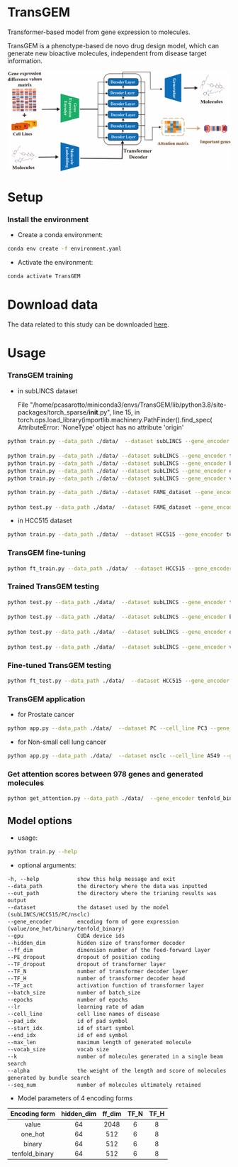 # TransGEM

Transformer-based model from gene expression to molecules.

TransGEM is a phenotype-based de novo drug design model, which can generate new bioactive molecules, independent from disease target information.

![Graphical abstract](https://github.com/hzauzqy/TransGEM/blob/main/assets/Figure1.png "Graphical abstract")



# Setup
### Install the environment

- Create a conda environment:
```sh
conda env create -f environment.yaml
```

- Activate the environment:
```sh
conda activate TransGEM
```


# Download data

The data related to this study can be downloaded [here](https://ln5.sync.com/dl/31ed0ae00/9id3aj85-867mgggq-u3m3ksam-2enff2kh).

# Usage
### TransGEM training

- in subLINCS dataset


  File "/home/pcasarotto/miniconda3/envs/TransGEM/lib/python3.8/site-packages/torch_sparse/__init__.py", line 15, in <module>
    torch.ops.load_library(importlib.machinery.PathFinder().find_spec(
AttributeError: 'NoneType' object has no attribute 'origin'


```sh
python train.py --data_path ./data/  --dataset subLINCS --gene_encoder tenfold_binary --gpu cuda:0 --epochs 200

python train.py --data_path ./data/ --dataset subLINCS --gene_encoder tenfold_binary --gpu cuda:0 --epochs 200 | tee output_train_biomal.txt
python train.py --data_path ./data/ --dataset subLINCS --gene_encoder binary --gpu cuda:0 --epochs 200 | tee output_train_biomal_binary.txt
python train.py --data_path ./data/ --dataset subLINCS --gene_encoder one_hot --gpu cuda:0 --epochs 200 | tee output_train_biomal_one_hot.txt
python train.py --data_path ./data/ --dataset subLINCS --gene_encoder value --gpu cuda:0 --epochs 200 | tee output_train_biomal_value.txt

```

``` sh
python train.py --data_path ./data/ --dataset FAME_dataset --gene_encoder value --gpu cuda:0 --decimal_points 6 --epochs 2 | tee FAME_dataset_train.txt

python test.py --data_path ./data/  --dataset FAME_dataset --gene_encoder value --gpu cuda:0 --decimal_points 6

```

- in HCC515 dataset

```sh
python train.py --data_path ./data/  --dataset HCC515 --gene_encoder tenfold_binary --gpu cuda:0 --epochs 200
```

### TransGEM fine-tuning

```sh
python ft_train.py --data_path ./data/  --dataset HCC515 --gene_encoder tenfold_binary --gpu cuda:0
```

### Trained TransGEM testing

```sh
python test.py --data_path ./data/  --dataset subLINCS --gene_encoder tenfold_binary --gpu cuda:0 | tee test_results_biomal_tenfold_binary.txt

python test.py --data_path ./data/  --dataset subLINCS --gene_encoder binary --gpu cuda:0 | tee test_results_biomal_binary.txt

python test.py --data_path ./data/  --dataset subLINCS --gene_encoder one_hot --gpu cuda:0 | tee test_results_biomal_one_hot.txt

python test.py --data_path ./data/  --dataset subLINCS --gene_encoder value --gpu cuda:0 | tee test_results_biomal_value.txt
```

### Fine-tuned TransGEM testing

```sh
python ft_test.py --data_path ./data/  --dataset HCC515 --gene_encoder tenfold_binary --gpu cuda:0
```

### TransGEM application

- for Prostate cancer

```sh
python app.py --data_path ./data/  --dataset PC --cell_line PC3 --gene_encoder tenfold_binary --gpu cuda:0 --seq_num 1000
```

- for Non-small cell lung cancer

```sh
python app.py --data_path ./data/  --dataset nsclc --cell_line A549 --gene_encoder tenfold_binary --gpu cuda:0 --seq_num 1000
```

### Get attention scores between 978 genes and generated molecules

```sh
python get_attention.py --data_path ./data/  --gene_encoder tenfold_binary --gpu cuda:0
```

## Model options

- usage: 

```sh
python train.py --help
```

- optional arguments:

```console
-h, --help            show this help message and exit
--data_path           the directory where the data was inputted
--out_path            the directory where the trianing results was output
--dataset             the dataset used by the model (subLINCS/HCC515/PC/nsclc)
--gene_encoder        encoding form of gene expression (value/one_hot/binary/tenfold_binary)
--gpu                 CUDA device ids
--hidden_dim          hidden size of transformer decoder
--ff_dim              dimension number of the feed-forward layer
--PE_dropout          dropout of position coding
--TF_dropout          dropout of transformer layer
--TF_N                number of transformer decoder layer
--TF_H                number of transformer decoder head
--TF_act              activation function of transformer layer
--batch_size          number of batch_size
--epochs              number of epochs
--lr                  learning rate of adam
--cell_line           cell line names of disease
--pad_idx             id of pad symbol
--start_idx           id of start symbol
--end_idx             id of end symbol
--max_len             maximum length of generated molecule
--vocab_size          vocab size
--k                   number of molecules generated in a single beam search
--alpha               the weight of the length and score of molecules generated by bundle search
--seq_num             number of molecules ultimately retained
```

- Model parameters of 4 encoding forms

| Encoding form |  hidden_dim   |     ff_dim    |  TF_N         |  TF_H         |
| :------------:| :------------:| :------------:| :------------:| :------------:|
| value         | 64            |2048           |6              |8              |
| one_hot       | 64            |512            |6              |8              |
| binary        | 64            |512            |6              |8              |
| tenfold_binary| 64            |512            |6              |8              |
